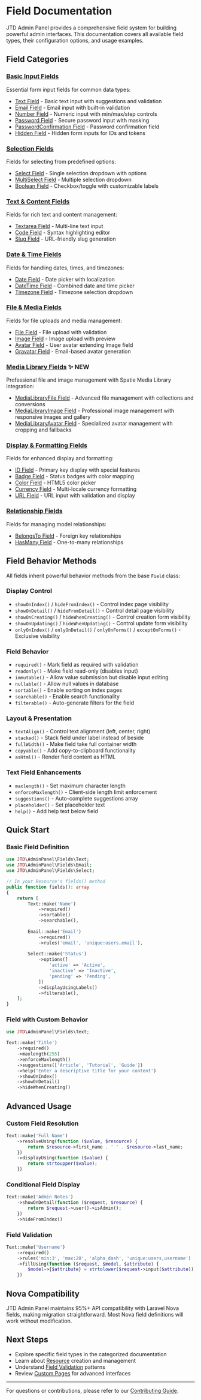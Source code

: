 # Field Documentation

JTD Admin Panel provides a comprehensive field system for building powerful admin interfaces. This documentation covers all available field types, their configuration options, and usage examples.

## Field Categories

### [Basic Input Fields](./basic-input-fields.md)
Essential form input fields for common data types:
- [Text Field](./basic-input-fields.md#text-field) - Basic text input with suggestions and validation
- [Email Field](./basic-input-fields.md#email-field) - Email input with built-in validation
- [Number Field](./basic-input-fields.md#number-field) - Numeric input with min/max/step controls
- [Password Field](./basic-input-fields.md#password-field) - Secure password input with masking
- [PasswordConfirmation Field](./basic-input-fields.md#password-confirmation-field) - Password confirmation field
- [Hidden Field](./basic-input-fields.md#hidden-field) - Hidden form inputs for IDs and tokens

### [Selection Fields](./selection-fields.md)
Fields for selecting from predefined options:
- [Select Field](./selection-fields.md#select-field) - Single selection dropdown with options
- [MultiSelect Field](./selection-fields.md#multiselect-field) - Multiple selection dropdown
- [Boolean Field](./selection-fields.md#boolean-field) - Checkbox/toggle with customizable labels

### [Text & Content Fields](./text-content-fields.md)
Fields for rich text and content management:
- [Textarea Field](./text-content-fields.md#textarea-field) - Multi-line text input
- [Code Field](./text-content-fields.md#code-field) - Syntax highlighting editor
- [Slug Field](./text-content-fields.md#slug-field) - URL-friendly slug generation

### [Date & Time Fields](./date-time-fields.md)
Fields for handling dates, times, and timezones:
- [Date Field](./date-time-fields.md#date-field) - Date picker with localization
- [DateTime Field](./date-time-fields.md#datetime-field) - Combined date and time picker
- [Timezone Field](./date-time-fields.md#timezone-field) - Timezone selection dropdown

### [File & Media Fields](./file-media-fields.md)
Fields for file uploads and media management:
- [File Field](./file-media-fields.md#file-field) - File upload with validation
- [Image Field](./file-media-fields.md#image-field) - Image upload with preview
- [Avatar Field](./file-media-fields.md#avatar-field) - User avatar extending Image field
- [Gravatar Field](./file-media-fields.md#gravatar-field) - Email-based avatar generation

### [Media Library Fields](./media-library-fields.md) ✨ NEW
Professional file and image management with Spatie Media Library integration:
- [MediaLibraryFile Field](./media-library-fields.md#medialibraryfile-field) - Advanced file management with collections and conversions
- [MediaLibraryImage Field](./media-library-fields.md#medialibraryimage-field) - Professional image management with responsive images and gallery
- [MediaLibraryAvatar Field](./media-library-fields.md#medialibraryavatar-field) - Specialized avatar management with cropping and fallbacks

### [Display & Formatting Fields](./display-formatting-fields.md)
Fields for enhanced display and formatting:
- [ID Field](./display-formatting-fields.md#id-field) - Primary key display with special features
- [Badge Field](./display-formatting-fields.md#badge-field) - Status badges with color mapping
- [Color Field](./display-formatting-fields.md#color-field) - HTML5 color picker
- [Currency Field](./display-formatting-fields.md#currency-field) - Multi-locale currency formatting
- [URL Field](./display-formatting-fields.md#url-field) - URL input with validation and display

### [Relationship Fields](./relationship-fields.md)
Fields for managing model relationships:
- [BelongsTo Field](./relationship-fields.md#belongsto-field) - Foreign key relationships
- [HasMany Field](./relationship-fields.md#hasmany-field) - One-to-many relationships

## Field Behavior Methods

All fields inherit powerful behavior methods from the base `Field` class:

### Display Control
- `showOnIndex()` / `hideFromIndex()` - Control index page visibility
- `showOnDetail()` / `hideFromDetail()` - Control detail page visibility
- `showOnCreating()` / `hideWhenCreating()` - Control creation form visibility
- `showOnUpdating()` / `hideWhenUpdating()` - Control update form visibility
- `onlyOnIndex()` / `onlyOnDetail()` / `onlyOnForms()` / `exceptOnForms()` - Exclusive visibility

### Field Behavior
- `required()` - Mark field as required with validation
- `readonly()` - Make field read-only (disables input)
- `immutable()` - Allow value submission but disable input editing
- `nullable()` - Allow null values in database
- `sortable()` - Enable sorting on index pages
- `searchable()` - Enable search functionality
- `filterable()` - Auto-generate filters for the field

### Layout & Presentation
- `textAlign()` - Control text alignment (left, center, right)
- `stacked()` - Stack field under label instead of beside
- `fullWidth()` - Make field take full container width
- `copyable()` - Add copy-to-clipboard functionality
- `asHtml()` - Render field content as HTML

### Text Field Enhancements
- `maxlength()` - Set maximum character length
- `enforceMaxlength()` - Client-side length limit enforcement
- `suggestions()` - Auto-complete suggestions array
- `placeholder()` - Set placeholder text
- `help()` - Add help text below field

## Quick Start

### Basic Field Definition

```php
use JTD\AdminPanel\Fields\Text;
use JTD\AdminPanel\Fields\Email;
use JTD\AdminPanel\Fields\Select;

// In your Resource's fields() method
public function fields(): array
{
    return [
        Text::make('Name')
            ->required()
            ->sortable()
            ->searchable(),
            
        Email::make('Email')
            ->required()
            ->rules('email', 'unique:users,email'),
            
        Select::make('Status')
            ->options([
                'active' => 'Active',
                'inactive' => 'Inactive',
                'pending' => 'Pending',
            ])
            ->displayUsingLabels()
            ->filterable(),
    ];
}
```

### Field with Custom Behavior

```php
use JTD\AdminPanel\Fields\Text;

Text::make('Title')
    ->required()
    ->maxlength(255)
    ->enforceMaxlength()
    ->suggestions(['Article', 'Tutorial', 'Guide'])
    ->help('Enter a descriptive title for your content')
    ->showOnIndex()
    ->showOnDetail()
    ->hideWhenCreating()
```

## Advanced Usage

### Custom Field Resolution

```php
Text::make('Full Name')
    ->resolveUsing(function ($value, $resource) {
        return $resource->first_name . ' ' . $resource->last_name;
    })
    ->displayUsing(function ($value) {
        return strtoupper($value);
    })
```

### Conditional Field Display

```php
Text::make('Admin Notes')
    ->showOnDetail(function ($request, $resource) {
        return $request->user()->isAdmin();
    })
    ->hideFromIndex()
```

### Field Validation

```php
Text::make('Username')
    ->required()
    ->rules('min:3', 'max:20', 'alpha_dash', 'unique:users,username')
    ->fillUsing(function ($request, $model, $attribute) {
        $model->{$attribute} = strtolower($request->input($attribute));
    })
```

## Nova Compatibility

JTD Admin Panel maintains 95%+ API compatibility with Laravel Nova fields, making migration straightforward. Most Nova field definitions will work without modification.

## Next Steps

- Explore specific field types in the categorized documentation
- Learn about [Resource](../resources.md) creation and management
- Understand [Field Validation](../validation.md) patterns
- Review [Custom Pages](../custom-pages.md) for advanced interfaces

---

For questions or contributions, please refer to our [Contributing Guide](../../CONTRIBUTING.md).
